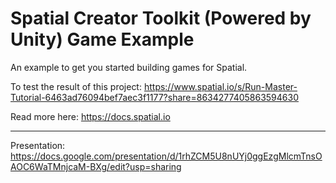 # Spatial Creator Toolkit (Powered by Unity) Game Example

An example to get you started building games for Spatial.

To test the result of this project: https://www.spatial.io/s/Run-Master-Tutorial-6463ad76094bef7aec3f1177?share=8634277405863594630

Read more here: https://docs.spatial.io

------------------------------------------------------------
Presentation: https://docs.google.com/presentation/d/1rhZCM5U8nUYj0ggEzgMlcmTnsOAOC6WaTMnjcaM-BXg/edit?usp=sharing
